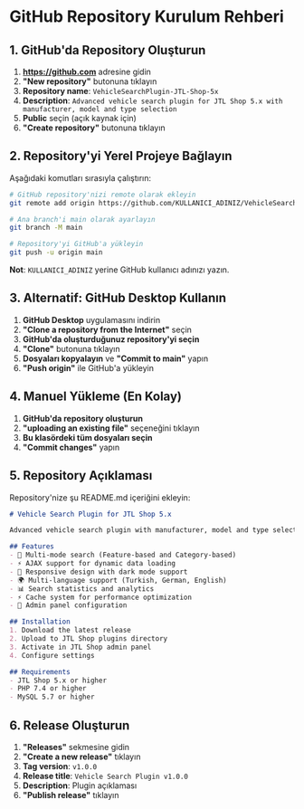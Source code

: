 # GitHub Repository Kurulum Rehberi

## 1. GitHub'da Repository Oluşturun

1. **https://github.com** adresine gidin
2. **"New repository"** butonuna tıklayın
3. **Repository name**: `VehicleSearchPlugin-JTL-Shop-5x`
4. **Description**: `Advanced vehicle search plugin for JTL Shop 5.x with manufacturer, model and type selection`
5. **Public** seçin (açık kaynak için)
6. **"Create repository"** butonuna tıklayın

## 2. Repository'yi Yerel Projeye Bağlayın

Aşağıdaki komutları sırasıyla çalıştırın:

```bash
# GitHub repository'nizi remote olarak ekleyin
git remote add origin https://github.com/KULLANICI_ADINIZ/VehicleSearchPlugin-JTL-Shop-5x.git

# Ana branch'i main olarak ayarlayın
git branch -M main

# Repository'yi GitHub'a yükleyin
git push -u origin main
```

**Not**: `KULLANICI_ADINIZ` yerine GitHub kullanıcı adınızı yazın.

## 3. Alternatif: GitHub Desktop Kullanın

1. **GitHub Desktop** uygulamasını indirin
2. **"Clone a repository from the Internet"** seçin
3. **GitHub'da oluşturduğunuz repository'yi seçin**
4. **"Clone"** butonuna tıklayın
5. **Dosyaları kopyalayın** ve **"Commit to main"** yapın
6. **"Push origin"** ile GitHub'a yükleyin

## 4. Manuel Yükleme (En Kolay)

1. **GitHub'da repository oluşturun**
2. **"uploading an existing file"** seçeneğini tıklayın
3. **Bu klasördeki tüm dosyaları seçin**
4. **"Commit changes"** yapın

## 5. Repository Açıklaması

Repository'nize şu README.md içeriğini ekleyin:

```markdown
# Vehicle Search Plugin for JTL Shop 5.x

Advanced vehicle search plugin with manufacturer, model and type selection for JTL Shop 5.x.

## Features
- 🚗 Multi-mode search (Feature-based and Category-based)
- ⚡ AJAX support for dynamic data loading
- 🎨 Responsive design with dark mode support
- 🌍 Multi-language support (Turkish, German, English)
- 📊 Search statistics and analytics
- ⚡ Cache system for performance optimization
- 🔧 Admin panel configuration

## Installation
1. Download the latest release
2. Upload to JTL Shop plugins directory
3. Activate in JTL Shop admin panel
4. Configure settings

## Requirements
- JTL Shop 5.x or higher
- PHP 7.4 or higher
- MySQL 5.7 or higher
```

## 6. Release Oluşturun

1. **"Releases"** sekmesine gidin
2. **"Create a new release"** tıklayın
3. **Tag version**: `v1.0.0`
4. **Release title**: `Vehicle Search Plugin v1.0.0`
5. **Description**: Plugin açıklaması
6. **"Publish release"** tıklayın
